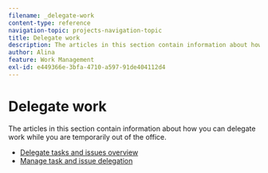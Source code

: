 ```yaml
---
filename: _delegate-work
content-type: reference
navigation-topic: projects-navigation-topic
title: Delegate work
description: The articles in this section contain information about how you can delegate work while you are temporarily out of the office.
author: Alina
feature: Work Management
exl-id: e449366e-3bfa-4710-a597-91de404112d4
---
```

# Delegate work

The articles in this section contain information about how you can delegate work while you are temporarily out of the office.

* [Delegate tasks and issues overview](../../manage-work/delegate-work/delegate-work-overview.md) 
* [Manage task and issue delegation](../../manage-work/delegate-work/how-to-delegate-work.md)
